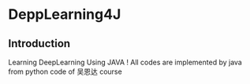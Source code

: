 # DeppLearning4J

## Introduction
Learning DeepLearning Using JAVA !  All codes are implemented by java from python code of 吴恩达 course 
